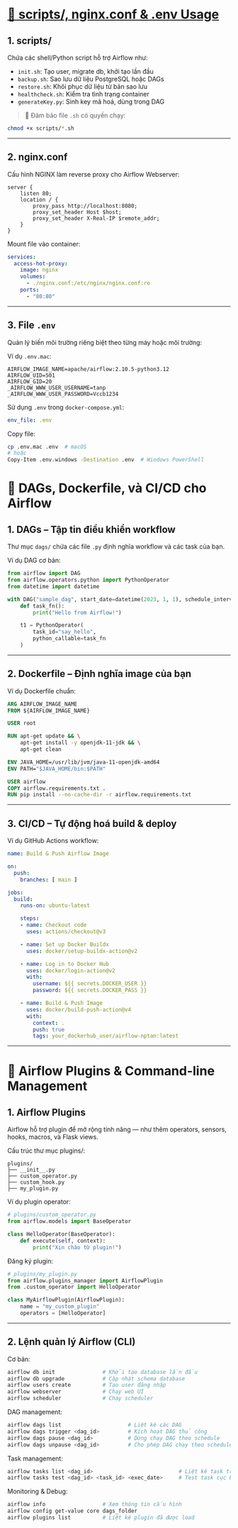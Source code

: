 # [📁 scripts/, nginx.conf & .env Usage](scripts_folder.md)

## 1. scripts/

Chứa các shell/Python script hỗ trợ Airflow như:
- `init.sh`: Tạo user, migrate db, khởi tạo lần đầu
- `backup.sh`: Sao lưu dữ liệu PostgreSQL hoặc DAGs
- `restore.sh`: Khôi phục dữ liệu từ bản sao lưu
- `healthcheck.sh`: Kiểm tra tình trạng container
- `generateKey.py`: Sinh key mã hoá, dùng trong DAG

> 📌 Đảm bảo file `.sh` có quyền chạy:
```bash
chmod +x scripts/*.sh
```

---

## 2. nginx.conf

Cấu hình NGINX làm reverse proxy cho Airflow Webserver:

```nginx
server {
    listen 80;
    location / {
        proxy_pass http://localhost:8080;
        proxy_set_header Host $host;
        proxy_set_header X-Real-IP $remote_addr;
    }
}
```

Mount file vào container:
```yaml
services:
  access-hot-proxy:
    image: nginx
    volumes:
      - ./nginx.conf:/etc/nginx/nginx.conf:ro
    ports:
      - "80:80"
```

---

## 3. File `.env`

Quản lý biến môi trường riêng biệt theo từng máy hoặc môi trường:

Ví dụ `.env.mac`:
```env
AIRFLOW_IMAGE_NAME=apache/airflow:2.10.5-python3.12
AIRFLOW_UID=501
AIRFLOW_GID=20
_AIRFLOW_WWW_USER_USERNAME=tanp
_AIRFLOW_WWW_USER_PASSWORD=Vccb1234
```

Sử dụng `.env` trong `docker-compose.yml`:
```yaml
env_file: .env
```

Copy file:
```bash
cp .env.mac .env  # macOS
# hoặc
Copy-Item .env.windows -Destination .env  # Windows PowerShell
```


# 📂 DAGs, Dockerfile, và CI/CD cho Airflow

## 1. DAGs – Tập tin điều khiển workflow

Thư mục `dags/` chứa các file `.py` định nghĩa workflow và các task của bạn.

Ví dụ DAG cơ bản:
```python
from airflow import DAG
from airflow.operators.python import PythonOperator
from datetime import datetime

with DAG("sample_dag", start_date=datetime(2023, 1, 1), schedule_interval="@daily") as dag:
    def task_fn():
        print("Hello from Airflow!")

    t1 = PythonOperator(
        task_id="say_hello",
        python_callable=task_fn
    )
```

---

## 2. Dockerfile – Định nghĩa image của bạn

Ví dụ Dockerfile chuẩn:
```Dockerfile
ARG AIRFLOW_IMAGE_NAME
FROM ${AIRFLOW_IMAGE_NAME}

USER root

RUN apt-get update && \
    apt-get install -y openjdk-11-jdk && \
    apt-get clean

ENV JAVA_HOME=/usr/lib/jvm/java-11-openjdk-amd64
ENV PATH="$JAVA_HOME/bin:$PATH"

USER airflow
COPY airflow.requirements.txt .
RUN pip install --no-cache-dir -r airflow.requirements.txt
```

---

## 3. CI/CD – Tự động hoá build & deploy

Ví dụ GitHub Actions workflow:
```yaml
name: Build & Push Airflow Image

on:
  push:
    branches: [ main ]

jobs:
  build:
    runs-on: ubuntu-latest

    steps:
    - name: Checkout code
      uses: actions/checkout@v3

    - name: Set up Docker Buildx
      uses: docker/setup-buildx-action@v2

    - name: Log in to Docker Hub
      uses: docker/login-action@v2
      with:
        username: ${{ secrets.DOCKER_USER }}
        password: ${{ secrets.DOCKER_PASS }}

    - name: Build & Push Image
      uses: docker/build-push-action@v4
      with:
        context: .
        push: true
        tags: your_dockerhub_user/airflow-nptan:latest
```

---

# 🔌 Airflow Plugins & Command-line Management

## 1. Airflow Plugins

Airflow hỗ trợ plugin để mở rộng tính năng — như thêm operators, sensors, hooks, macros, và Flask views.

Cấu trúc thư mục plugins/:
```
plugins/
├── __init__.py
├── custom_operator.py
├── custom_hook.py
├── my_plugin.py
```

Ví dụ plugin operator:
```python
# plugins/custom_operator.py
from airflow.models import BaseOperator

class HelloOperator(BaseOperator):
    def execute(self, context):
        print("Xin chào từ plugin!")
```

Đăng ký plugin:
```python
# plugins/my_plugin.py
from airflow.plugins_manager import AirflowPlugin
from .custom_operator import HelloOperator

class MyAirflowPlugin(AirflowPlugin):
    name = "my_custom_plugin"
    operators = [HelloOperator]
```

---

## 2. Lệnh quản lý Airflow (CLI)

Cơ bản:
```bash
airflow db init               # Khởi tạo database lần đầu
airflow db upgrade            # Cập nhật schema database
airflow users create          # Tạo user đăng nhập
airflow webserver             # Chạy web UI
airflow scheduler             # Chạy scheduler
```

DAG management:
```bash
airflow dags list                     # Liệt kê các DAG
airflow dags trigger <dag_id>         # Kích hoạt DAG thủ công
airflow dags pause <dag_id>           # Dừng chạy DAG theo schedule
airflow dags unpause <dag_id>         # Cho phép DAG chạy theo schedule
```

Task management:
```bash
airflow tasks list <dag_id>                           # Liệt kê task trong DAG
airflow tasks test <dag_id> <task_id> <exec_date>     # Test task cục bộ
```

Monitoring & Debug:
```bash
airflow info                  # Xem thông tin cấu hình
airflow config get-value core dags_folder
airflow plugins list          # Liệt kê plugin đã được load
```

